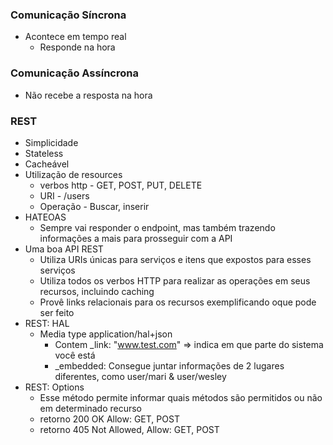 ### Comunicação Síncrona
  - Acontece em tempo real
    - Responde na hora

### Comunicação Assíncrona
  - Não recebe a resposta na hora

### REST
  - Simplicidade
  - Stateless
  - Cacheável
  - Utilização de resources
    - verbos http - GET, POST, PUT, DELETE
    - URI - /users 
    - Operação - Buscar, inserir
  - HATEOAS
    - Sempre vai responder o endpoint, mas também trazendo informações a mais para prosseguir com a API
  - Uma boa API REST
    - Utiliza URIs únicas para serviços e itens que expostos para esses serviços
    - Utiliza todos os verbos HTTP para realizar as operações em seus recursos, incluindo caching
    - Provê links relacionais para os recursos exemplificando oque pode ser feito
  - REST: HAL
    - Media type application/hal+json
      - Contem _link: "www.test.com" => indica em que parte do sistema você está
      - _embedded: Consegue juntar informações de 2 lugares diferentes, como user/mari & user/wesley
  - REST: Options
    - Esse método permite informar quais métodos são permitidos ou não em determinado recurso
    - retorno 200 OK Allow: GET, POST
    - retorno 405 Not Allowed, Allow: GET, POST
